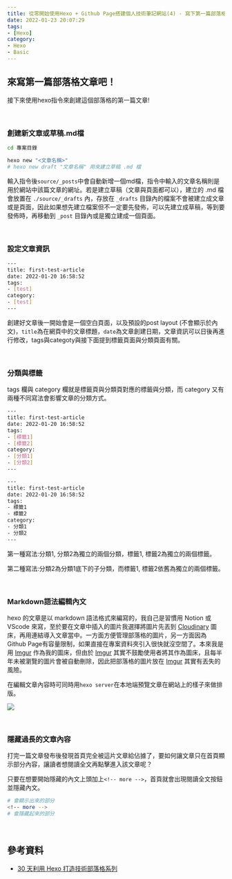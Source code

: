 ```yaml
---
title: 從零開始使用Hexo + Github Page搭建個人技術筆記網站(4) - 寫下第一篇部落格文章
date: 2022-01-23 20:07:29
tags:
- [Hexo]
category:
- Hexo
- Basic
---
```


## **來寫第一篇部落格文章吧！**

接下來使用hexo指令來創建這個部落格的第一篇文章!

<!-- more -->

<br/>

### **創建新文章或草稿.md檔**

```bash
cd 專案目錄

hexo new "<文章名稱>"
# hexo new draft "文章名稱" 用來建立草稿 .md 檔

```

輸入指令後`source/_posts`中會自動新增一個md檔，指令中輸入的文章名稱則是用於網站中該篇文章的網址。若是建立草稿（文章與頁面都可以），建立的 .md 檔會放置在 `./source/_drafts` 內，存放在 `_drafts` 目錄內的檔案不會被建立成文章或是頁面，因此如果想先建立檔案但不一定要先發佈，可以先建立成草稿，等到要發佈時，再移動到 `_post` 目錄內或是獨立建成一個頁面。

<br/>

### **設定文章資訊**

```bash
---
title: first-test-article
date: 2022-01-20 16:58:52
tags:
- [test]
category:
- [test]
---
```

創建好文章後一開始會是一個空白頁面，以及預設的post layout (不會顯示於內文)，`title`為在網頁中的文章標題，`date`為文章創建日期，文章資訊可以日後再進行修改，tags與categoty與接下面提到標籤頁面與分類頁面有關。

<br/>

### **分類與標籤**

tags 欄與 category 欄就是標籤頁與分類頁對應的標籤與分類，而 category 又有兩種不同寫法會影響文章的分類方式。

```bash
---
title: first-test-article
date: 2022-01-20 16:58:52
tags:
- [標籤1]
- [標籤2]
category:
- [分類1]
- [分類2]
---
```

```bash
---
title: first-test-article
date: 2022-01-20 16:58:52
tags:
- 標籤1
- 標籤2
category:
- 分類1
- 分類2
---
```

第一種寫法:分類1, 分類2為獨立的兩個分類，標籤1, 標籤2為獨立的兩個標籤。

第二種寫法:分類2為分類1底下的子分類，而標籤1, 標籤2依舊為獨立的兩個標籤。

<br/>

### **Markdown語法編輯內文**

hexo 的文章是以 markdown 語法格式來編寫的，我自己是習慣用 Notion 或 VScode 來寫，至於要在文章中插入的圖片我選擇將圖片先丟到  [Cloudinary](https://cloudinary.com/) 圖床，再用連結導入文章當中。一方面方便管理部落格的圖片，另一方面因為 Github Page有容量限制，如果直接在專案資料夾引入很快就沒空間了。本來我是用 [Imgur](https://imgur.com/) 作為我的圖床，但由於 [Imgur](https://imgur.com/) 其實不鼓勵使用者將其作為圖床，且每半年未被瀏覽的圖片會被自動刪除，因此把部落格的圖片放在 [Imgur](https://imgur.com/) 其實有丟失的風險。

在編輯文章內容時可同時用`hexo server`在本地端預覽文章在網站上的樣子來做排版。

![](https://res.cloudinary.com/djtoo8orh/image/upload/v1673801701/Hexo%20Blog/2022-01-23-hexo-from-scratch-4/markdown_m9lhcu.png)

<br/>

### **隱藏過長的文章內容**

打完一篇文章發布後發現首頁完全被這片文章給佔據了，要如何讓文章只在首頁顯示部分內容，讓讀者想閱讀全文再點擊進入該文章呢？

只要在想要開始隱藏的內文上頭加上`<!-- more -->`，首頁就會出現閱讀全文按鈕並隱藏內文。

```bash
# 會顯示出來的部分
<!-- more -->
# 會隱藏起來的部分
```

<br/>

## **參考資料**

- [30 天利用 Hexo 打造技術部落格系列](https://ithelp.ithome.com.tw/users/20139218/ironman/3910)